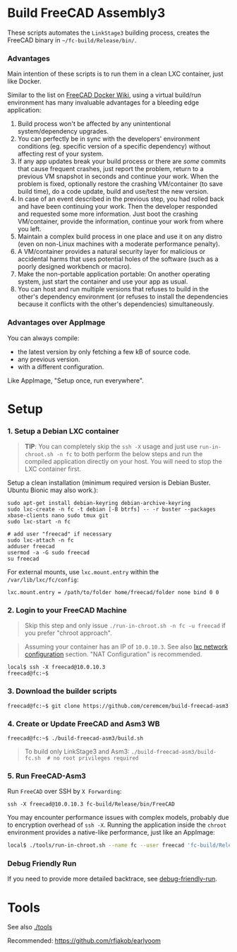 # Build FreeCAD Assembly3

These scripts automates the `LinkStage3` building process, creates the FreeCAD binary in `~/fc-build/Release/bin/`. 

### Advantages 

Main intention of these scripts is to run them in a clean LXC container, just like Docker. 

Similar to the list on [FreeCAD Docker Wiki](https://wiki.freecadweb.org/Compile_on_Docker), using a virtual build/run environment has many invaluable advantages for a bleeding edge application:

1. Build process won't be affected by any unintentional system/dependency upgrades. 
2. You can perfectly be in sync with the developers' environment conditions (eg. specific version of a specific dependency) without affecting rest of your system.
3. If any app updates break your build process or there are *some* commits that cause frequent crashes, just report the problem, return to a previous VM snapshot in seconds and continue your work. When the problem is fixed, optionally restore the crashing VM/container (to save build time), do a code update, build and use/test the new version. 
4. In case of an event described in the previous step, you had rolled back and have been continuing your work. Then the developer responded and requested some more information. Just boot the crashing VM/container, provide the information, continue your work from where you left. 
5. Maintain a complex build process in one place and use it on any distro (even on non-Linux machines with a moderate performance penalty). 
6. A VM/container provides a natural security layer for malicious or accidental harms that uses potential holes of the software (such as a poorly designed workbench or macro).
7. Make the non-portable application portable: On another operating system, just start the container and use your app as usual. 
8. You can host and run multiple versions that refuses to build in the other's dependency environment (or refuses to install the dependencies because it conflicts with the other's dependencies) simultaneously. 

### Advantages over AppImage

You can always compile: 
* the latest version by only fetching a few kB of source code.
* any previous version. 
* with a different configuration. 

Like AppImage, "Setup once, run everywhere".

# Setup

### 1. Setup a Debian LXC container 

> **TIP**: You can completely skip the `ssh -X` usage and just use `run-in-chroot.sh -n fc` to both perform the below steps and run the compiled application directly on your host. You will need to stop the LXC container first. 

Setup a clean installation (minimum required version is Debian Buster. Ubuntu Bionic may also work.):

    sudo apt-get install debian-keyring debian-archive-keyring
    sudo lxc-create -n fc -t debian [-B btrfs] -- -r buster --packages xbase-clients nano sudo tmux git
    sudo lxc-start -n fc

    # add user "freecad" if necessary
    sudo lxc-attach -n fc
    adduser freecad
    usermod -a -G sudo freecad
    su freecad

For external mounts, use `lxc.mount.entry` within the `/var/lib/lxc/fc/config`: 

```
lxc.mount.entry = /path/to/folder home/freecad/folder none bind 0 0
```

### 2. Login to your FreeCAD Machine 

> Skip this step and only issue `./run-in-chroot.sh -n fc -u freecad` if you prefer "chroot approach". 

> Assuming your container has an IP of `10.0.10.3`.
> See also [lxc network configuration](https://github.com/aktos-io/lxc-to-the-future/blob/master/network-configuration.md) section. "NAT Configuration" is recommended.

```console
local$ ssh -X freecad@10.0.10.3
freecad@fc:~$ 
```

### 3. Download the builder scripts

```console
freecad@fc:~$ git clone https://github.com/ceremcem/build-freecad-asm3
```

### 4. Create or Update FreeCAD and Asm3 WB

```console
freecad@fc:~$ ./build-freecad-asm3/build.sh 
```

> To build only LinkStage3 and Asm3: `./build-freecad-asm3/build-fc.sh  # no root privileges required`

### 5. Run FreeCAD-Asm3

Run `FreeCAD` over SSH by `X Forwarding`:

```
ssh -X freecad@10.0.10.3 fc-build/Release/bin/FreeCAD
```

You may encounter performance issues with complex models, probably due to encryption overhead of `ssh -X`. Running the application inside the `chroot` environment provides a native-like performance, just like an AppImage: 

```bash
local$ ./tools/run-in-chroot.sh --name fc --user freecad 'fc-build/Release/bin/FreeCAD'
```

### Debug Friendly Run 

If you need to provide more detailed backtrace, see [debug-friendly-run](./debug-friendly-run.md).


# Tools 

See also [./tools](./tools)

Recommended: https://github.com/rfjakob/earlyoom

   
